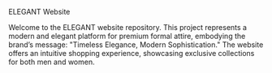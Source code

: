 ELEGANT Website

Welcome to the ELEGANT website repository. This project represents a modern and elegant platform for premium formal attire, embodying the brand’s message: "Timeless Elegance, Modern Sophistication." The website offers an intuitive shopping experience, showcasing exclusive collections for both men and women.
